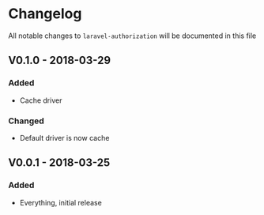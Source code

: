# Changelog

All notable changes to `laravel-authorization` will be documented in this file
## V0.1.0 - 2018-03-29

### Added
- Cache driver

### Changed
- Default driver is now cache

## V0.0.1 - 2018-03-25

### Added
- Everything, initial release
